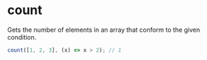 # count

Gets the number of elements in an array that conform to the given condition.

```typescript
count([1, 2, 3], (x) => x > 2); // 1
```
